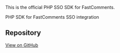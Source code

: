 This is the official PHP SSO SDK for FastComments.

PHP SDK for FastComments SSO integration

## Repository

[View on GitHub](https://github.com/FastComments/fastcomments-php-sso)
